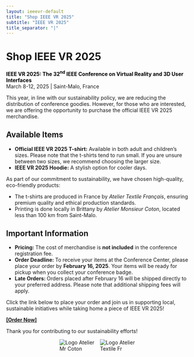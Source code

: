 ```yaml
---
layout: ieeevr-default
title: "Shop IEEE VR 2025"
subtitle: "IEEE VR 2025"
title_separator: "|"
---
```

<script type="text/javascript">
    $(document).ready(function(){
		var email = ""; 
		var domain = "ieeevr.org"; 
		email = "exhibitssponsors2025"; 
		$(".exhibitssponsors").html("<span class='text-nowrap'><a href=javascript:location='" + "mail" + "to:" + email + "@" + domain + "'><i class='fas fa-fw fa-envelope-square emailIcon' style=''></i><i class='emailText'>" + email + "@" + domain + "</a></i></span>");    
	});
</script>
<div>
    <h1>Shop IEEE VR 2025</h1>
    <p>
        <strong style="color: black">IEEE VR 2025: The 32<sup>nd</sup> IEEE Conference on Virtual Reality and 3D User Interfaces</strong><br />
            March 8-12, 2025 | Saint-Malo, France
    </p>
    <p>This year, in line with our sustainability policy, we are reducing the distribution of conference goodies. However, for those who are interested, we are offering the opportunity to purchase the official IEEE VR 2025 merchandise.</p>
    <h2 id="overview">Available Items</h2>
    <p>
		<ul>
			<li><strong>Official IEEE VR 2025 T-shirt:</strong> Available in both adult and children’s sizes. Please note that the t-shirts tend to run small. If you are unsure between two sizes, we recommend choosing the larger size.</li>
			<li><strong>IEEE VR 2025 Hoodie:</strong> A stylish option for cooler days.</li>
		</ul>
	</p>
	<p>
		As part of our commitment to sustainability, we have chosen high-quality, eco-friendly products:
		<ul>
			<li>The t-shirts are produced in France by <i>Atelier Textile Français</i>, ensuring premium quality and ethical production standards.</li>
			<li>Printing is done locally in Brittany by <i>Atelier Monsieur Coton</i>, located less than 100 km from Saint-Malo.</li>
		</ul>
	</p>
	<h2 id="overview">Important Information</h2>
	<p>
		<ul>
			<li><strong>Pricing: </strong> The cost of merchandise is <strong>not included</strong> in the conference registration fee.</li>
			<li><strong>Order Deadline: </strong> To receive your items at the Conference Center, please place your order by <strong>February 16, 2025</strong>. Your items will be ready for pickup when you collect your conference badge.</li>
			<li><strong>Late Orders: </strong> Orders placed after February 16 will be shipped directly to your preferred address. Please note that additional shipping fees will apply.</li>
		</ul>
	</p>
	<p>
		Click the link below to place your order and join us in supporting local, sustainable initiatives while taking home a piece of IEEE VR 2025!
	</p>
	<p>
		<strong><a target="_blank" href="https://www.ateliermonsieurcoton.com/ieee-vr-2025">[Order Now]</a></strong>
	</p>
	<p>
		Thank you for contributing to our sustainability efforts!
	</p>
	<div style="display: flex; justify-content: center; gap: 10px; flex-wrap: wrap; margin-bottom: 20px;">
        <img src="/dev/assets/images/AtelierMrCoton.png" alt="Logo Atelier Mr Coton" style="flex: 1 1 20%; max-width: 20%; height: auto;">
        <img src="/dev/assets/images/AtelierTextileFr.png" alt="Logo Atelier Textile Fr" style="flex: 1 1 20%; max-width: 20%; height: auto;">
    </div>
</div>
